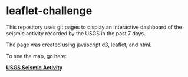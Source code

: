 # leaflet-challenge

This repository uses git pages to display an interactive dashboard of the seismic activity recorded by the USGS in the past 7 days. 

The page was created using javascript d3, leaflet, and html.

To see the map, go here:

<strong><a href="https://lwunderl.github.io/leaflet-challenge/" target="_blank">USGS Seismic Activity</a></strong>
